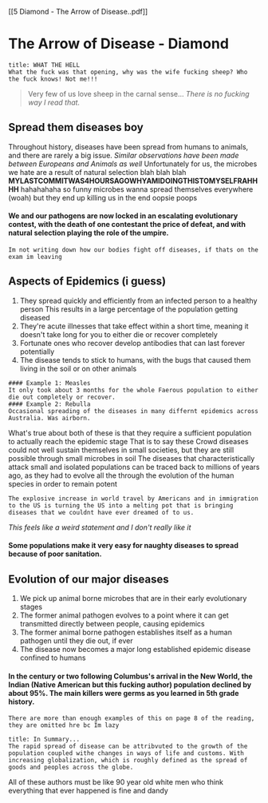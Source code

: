 [[5 Diamond - The Arrow of Disease..pdf]]
# The Arrow of Disease - Diamond
```ad-important
title: WHAT THE HELL
What the fuck was that opening, why was the wife fucking sheep? Who the fuck knows! Not me!!!
```
>Very few of us love sheep in the carnal sense...
>*There is no fucking way I read that.*
## Spread them diseases boy
Throughout history, diseases have been spread from humans to animals, and there are rarely a big issue.
*Similar observations have been made between Europeans and Animals as well*
	Unfortunately for us, the microbes we hate are a result of natural selection blah blah blah
**MYLASTCOMMITWAS4HOURSAGOWHYAMIDOINGTHISTOMYSELFRAHHHH**
	hahahahaha so funny microbes wanna spread themselves everywhere (woah) but they end up killing us in the end oopsie poops
#### We and our pathogens are now locked in an escalating evolutionary contest, with the death of one contestant the price of defeat, and with natural selection playing the role of the umpire.
	Im not writing down how our bodies fight off diseases, if thats on the exam im leaving 
## Aspects of Epidemics (i guess)
1. They spread quickly and efficiently from an infected person to a healthy person
	This results in a large percentage of the population getting diseased
2. They're acute illnesses that take effect within a short time, meaning it doesn't take long for you to either die or recover completely
3. Fortunate ones who recover develop antibodies that can last forever potentially
4. The disease tends to stick to humans, with the bugs that caused them living in the soil or on other animals
```ad-example
#### Example 1: Measles
It only took about 3 months for the whole Faerous population to either die out completely or recover.
#### Example 2: Rebulla
Occasional spreading of the diseases in many differnt epidemics across Australia. Was airborn.
```
What's true about both of these is that they require a sufficient population to actually reach the epidemic stage
	That is to say these Crowd diseases could not well sustain themselves in small societies, but they are still possible through small microbes in soil
The diseases that characteristically attack small and isolated populations can be traced back to millions of years ago, as they had to evolve all the through the evolution of the human species in order to remain potent
```ad-note
The explosive increase in world travel by Americans and in immigration to the US is turning the US into a melting pot that is bringing diseases that we couldnt have ever dreamed of to us.
```
*This feels like a weird statement and I don't really like it*
#### Some populations make it very easy for naughty diseases to spread because of poor sanitation.
## Evolution of our major diseases
1. We pick up animal borne microbes that are in their early evolutionary stages
2. The former animal pathogen evolves to a point where it can get transmitted directly between people, causing epidemics
3. The former animal borne pathogen establishes itself as a human pathogen until they die out, if ever
4. The disease now becomes a major long established epidemic disease confined to humans
#### In the century or two following Columbus's arrival in the New World, the Indian (Native American but this fucking author) population declined by about 95%. The main killers were germs as you learned in 5th grade history.
	There are more than enough examples of this on page 8 of the reading, they are omitted hre bc Im lazy
```ad-summary
title: In Summary...
The rapid spread of disease can be attribvuted to the growth of the population coupled withe changes in ways of life and customs. With increasing globalization, which is roughly defined as the spread of goods and peoples across the globe.
```
All of these authors must be like 90 year old white men who think everything that ever happened is fine and dandy